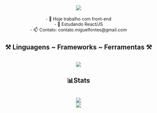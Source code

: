 <h1 align="center">
<img src="https://readme-typing-svg.herokuapp.com/?font=Righteous&size=35&center=true&vCenter=true&width=500&height=70&duration=4000&lines=olá!+👋;+me+chamo+Miguel!;" />
</h1>

<div  align="center" >
- 🔭 Hoje trabalho com front-end
<br>
  - 🌱 Estudando React/JS
  <br>
- 📫 Contato: contato.miguelfontes@gmail.com
</div>

<h2 align="center" >⚒️ Linguagens ~ Frameworks ~ Ferramentas ⚒️</h2>
<br>
<div align="center" >
  <img src="https://skillicons.dev/icons?i=html,css,javascript,react,github,tailwind,typescript" />
</div>

<h2 align="center" >📊Stats</h2>
<br>
<div align="center" >
    <img src="https://github-readme-stats.vercel.app/api?username=mifontez&theme=dark&hide_border=false&include_all_commits=false&count_private=false"><br>
    <img src="https://github-readme-stats.vercel.app/api/top-langs/?username=mifontez&theme=dark&hide_border=false&include_all_commits=false&count_private=false&layout=compact">
    <br>
</div>

<!-- ![snake gif](https://github.com/mifontez/mifontez/blob/output/github-contribution-grid-snake.gif) -->
